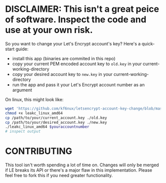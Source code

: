 # DISCLAIMER:  This isn't a great peice of software.  Inspect the code and use at your own risk.

So you want to change your Let's Encrypt account's key?  Here's a quick-start guide:
- install this app (binaries are commited in this repo)
- copy your current PEM encoded account key to `old.key` in your current-working-directory
- copy your desired account key to `new.key` in your current-working-directory
- run the app and pass it your Let's Encrypt account number as an argument

On linux, this might look like:
```bash
wget 'https://github.com/kf6nux/letsencrypt-account-key-change/blob/master/leakc_linux_amd64?raw=true'
chmod +x leakc_linux_amd64
cp /path/to/your/current_account.key ./old.key
cp /path/to/your/desired_account.key ./new.key
./leakc_linux_amd64 $youraccountnumber
# inspect output
```

# CONTRIBUTING

This tool isn't worth spending a lot of time on.  Changes will only be merged if LE breaks its API or there's a major flaw in this implementation.  Please feel free to fork this if you need greater functionality.
